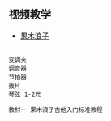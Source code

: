 ## 视频教学
* [果木浪子](http://www.study580.com/Folk/242.html)


````

变调夹
调音器
节拍器
拨片
琴弦 1-2元

教材－ 果木浪子吉他入门标准教程

````
